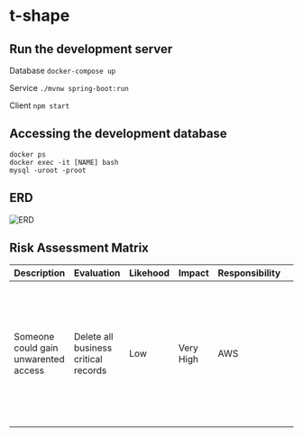 # t-shape

## Run the development server

Database `docker-compose up`

Service `./mvnw spring-boot:run`

Client `npm start`

## Accessing the development database

```
docker ps
docker exec -it [NAME] bash
mysql -uroot -proot
```

## ERD

![ERD](https://i.imgur.com/dTdKfT1.png)

## Risk Assessment Matrix
| Description | Evaluation | Likehood | Impact | Responsibility | Response | Control Measure |
| ----------- | ---------- | -------- | ------ | -------------- | -------- | --------------- |
| Someone could gain unwarented access | Delete all business critical records | Low | Very High | AWS | <ul><li>Indentify/fix vunerability.</li><li>Inform right people.</li><li>Try to recover as much data as possible</li></ul> | <ul><li>(L) Make sure all users have strong password.</li><li>(L) Analyse code to check for vunerabilities.</li><li>(I) Backups</li><li>(I) Limiting user access</li></ul> |
